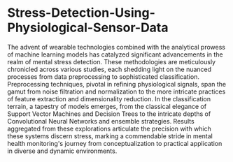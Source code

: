 # Stress-Detection-Using-Physiological-Sensor-Data
The advent of wearable technologies combined with the analytical prowess of machine learning models has catalyzed significant advancements in the realm of mental stress detection. These methodologies are meticulously chronicled across various studies, each shedding light on the nuanced processes from data preprocessing to sophisticated classification. Preprocessing techniques, pivotal in refining physiological signals, span the gamut from noise filtration and normalization to the more intricate practices of feature extraction and dimensionality reduction. In the classification terrain, a tapestry of models emerges, from the classical elegance of Support Vector Machines and Decision Trees to the intricate depths of Convolutional Neural Networks and ensemble strategies. Results aggregated from these explorations articulate the precision with which these systems discern stress, marking a commendable stride in mental health monitoring's journey from conceptualization to practical application in diverse and dynamic environments.
